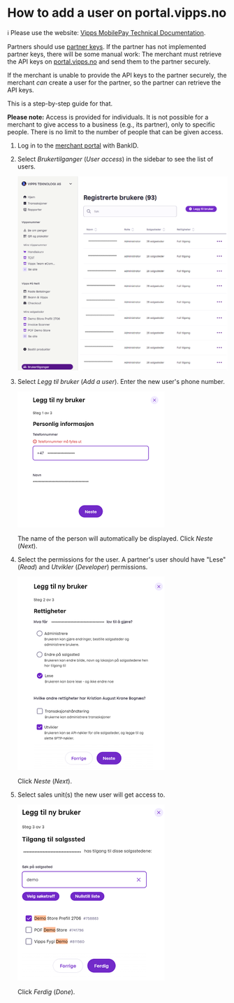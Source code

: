<!-- START_METADATA
---
title: How to add a user on the portal
sidebar_label: How to add a user on the portal
description: How a Vipps MobilePay partner can add a user through the partner portal.
sidebar_position: 30
pagination_next: null
pagination_prev: null
---
END_METADATA -->

# How to add a user on portal.vipps.no

<!-- START_COMMENT -->
ℹ️ Please use the website:
[Vipps MobilePay Technical Documentation](https://developer.vippsmobilepay.com/docs/partner/).
<!-- END_COMMENT -->

Partners should use
[partner keys](https://developer.vippsmobilepay.com/docs/partner/partner-keys).
If the partner has not implemented partner keys, there will be some manual work:
The merchant must retrieve the API keys on
[portal.vipps.no](https://portal.vipps.no)
and send them to the partner securely.

If the merchant is unable to provide the API keys to the partner securely, the merchant *can* create a user for the partner, so the partner can retrieve the API keys.

This is a step-by-step guide for that.

**Please note:** Access is provided for individuals.
It is not possible for a merchant to give access to a business (e.g., its partner),
only to specific people.
There is no limit to the number of people that can be given access.

1. Log in to the [merchant portal](https://portal.vipps.no) with BankID.

2. Select *Brukertilganger* (*User access*) in the sidebar to see the list of users.

    ![See list of registered users](images/portal-add-user.png)

3. Select *Legg til bruker* (*Add a user*). Enter the new user's phone number.

    ![Add a user](images/portal-add-user-3.png)

    The name of the person will automatically be displayed. Click *Neste* (*Next*).

4. Select the permissions for the user. A partner's user should have "Lese" (*Read*) and *Utvikler* (*Developer*) permissions.

    ![Select the permissions for the user](images/portal-add-user-4.png)

    Click *Neste* (*Next*).


5. Select sales unit(s) the new user will get access to.

    ![5](images/portal-add-user-5.png)

    Click *Ferdig* (*Done*).

